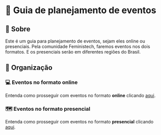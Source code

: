 # 📃 Guia de planejamento de eventos

## 💎 Sobre
Este é um guia para planejamento de eventos, sejam eles online ou presenciais. Pela comunidade Feministech, faremos eventos nos dois formatos. E os presenciais serão em diferentes regiões do Brasil.

## 💎 Organização
### 💻 Eventos no formato online
Entenda como prosseguir com eventos no formato **online** clicando [aqui](https://github.com/feministech/Feministalk-Planejamento/blob/main/eventos-online.md).

### 🗺️ Eventos no formato presencial
Entenda como prosseguir com eventos no formato **presencial** clicando [aqui](https://github.com/feministech/Feministalk-Planejamento/blob/main/eventos-presenciais.md).
